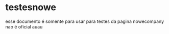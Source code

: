 # testesnowe

esse documento é somente para usar para testes da pagina nowecompany nao é oficial auau

